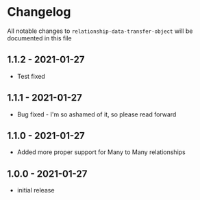 # Changelog

All notable changes to `relationship-data-transfer-object` will be documented in this file

## 1.1.2 - 2021-01-27

- Test fixed

## 1.1.1 - 2021-01-27

- Bug fixed - I'm so ashamed of it, so please read forward

## 1.1.0 - 2021-01-27

- Added more proper support for Many to Many relationships

## 1.0.0 - 2021-01-27

- initial release
